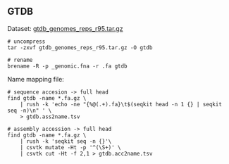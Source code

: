 ## GTDB

Dataset: [gtdb_genomes_reps_r95.tar.gz](https://data.ace.uq.edu.au/public/gtdb/data/releases/release95/95.0/genomic_files_reps/gtdb_genomes_reps_r95.tar.gz)

    # uncompress
    tar -zxvf gtdb_genomes_reps_r95.tar.gz -O gtdb
    
    # rename
    brename -R -p _genomic.fna -r .fa gtdb
    
Name mapping file:

    # sequence accesion -> full head
    find gtdb -name *.fa.gz \
        | rush -k 'echo -ne "{%@(.+).fa}\t$(seqkit head -n 1 {} | seqkit seq -n)\n" ' \
        > gtdb.ass2name.tsv
    
    # assembly accession -> full head
    find gtdb -name *.fa.gz \
        | rush -k 'seqkit seq -n {}'\
        | csvtk mutate -Ht -p '^(\S+)' \
        | csvtk cut -Ht -f 2,1 > gtdb.acc2name.tsv
    
